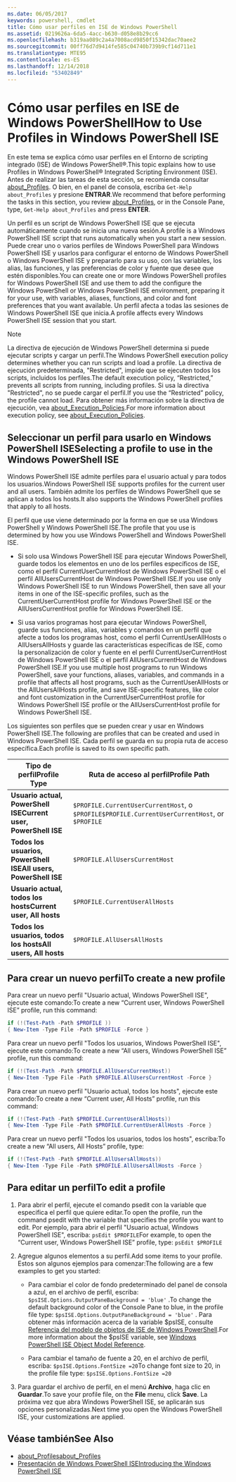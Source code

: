 ```yaml
---
ms.date: 06/05/2017
keywords: powershell, cmdlet
title: Cómo usar perfiles en ISE de Windows PowerShell
ms.assetid: 0219626a-6da5-4acc-b630-d058e8b29cc6
ms.openlocfilehash: b319aa089c2a4a7008acd9850f15342dac70aee2
ms.sourcegitcommit: 00ff76d7d9414fe585c04740b739b9cf14d711e1
ms.translationtype: MTE95
ms.contentlocale: es-ES
ms.lasthandoff: 12/14/2018
ms.locfileid: "53402849"
---
```

# <a name="how-to-use-profiles-in-windows-powershell-ise"></a><span data-ttu-id="6623f-103">Cómo usar perfiles en ISE de Windows PowerShell</span><span class="sxs-lookup"><span data-stu-id="6623f-103">How to Use Profiles in Windows PowerShell ISE</span></span>

<span data-ttu-id="6623f-104">En este tema se explica cómo usar perfiles en el Entorno de scripting integrado (ISE) de Windows PowerShell®.</span><span class="sxs-lookup"><span data-stu-id="6623f-104">This topic explains how to use Profiles in Windows PowerShell® Integrated Scripting Environment (ISE).</span></span> <span data-ttu-id="6623f-105">Antes de realizar las tareas de esta sección, se recomienda consultar [about_Profiles](/powershell/module/microsoft.powershell.core/about/about_profiles). O bien, en el panel de consola, escriba `Get-Help about_Profiles` y presione **ENTRAR**.</span><span class="sxs-lookup"><span data-stu-id="6623f-105">We recommend that before performing the tasks in this section, you review [about_Profiles](/powershell/module/microsoft.powershell.core/about/about_profiles), or in the Console Pane, type, `Get-Help about_Profiles` and press **ENTER**.</span></span>

<span data-ttu-id="6623f-106">Un perfil es un script de Windows PowerShell ISE que se ejecuta automáticamente cuando se inicia una nueva sesión.</span><span class="sxs-lookup"><span data-stu-id="6623f-106">A profile is a Windows PowerShell ISE script that runs automatically when you start a new session.</span></span>  <span data-ttu-id="6623f-107">Puede crear uno o varios perfiles de Windows PowerShell para Windows PowerShell ISE y usarlos para configurar el entorno de Windows PowerShell o Windows PowerShell ISE y prepararlo para su uso, con las variables, los alias, las funciones, y las preferencias de color y fuente que desee que estén disponibles.</span><span class="sxs-lookup"><span data-stu-id="6623f-107">You can create one or more Windows PowerShell profiles for Windows PowerShell ISE and use them to add the configure the Windows PowerShell or Windows PowerShell ISE environment, preparing it for your use, with variables, aliases, functions, and color and font preferences that you want available.</span></span> <span data-ttu-id="6623f-108">Un perfil afecta a todas las sesiones de Windows PowerShell ISE que inicia.</span><span class="sxs-lookup"><span data-stu-id="6623f-108">A profile affects every Windows PowerShell ISE session that you start.</span></span>

> [!NOTE]
> <span data-ttu-id="6623f-109">La directiva de ejecución de Windows PowerShell determina si puede ejecutar scripts y cargar un perfil.</span><span class="sxs-lookup"><span data-stu-id="6623f-109">The Windows PowerShell execution policy determines whether you can run scripts and load a profile.</span></span> <span data-ttu-id="6623f-110">La directiva de ejecución predeterminada, "Restricted", impide que se ejecuten todos los scripts, incluidos los perfiles.</span><span class="sxs-lookup"><span data-stu-id="6623f-110">The default execution policy, “Restricted,” prevents all scripts from running, including profiles.</span></span> <span data-ttu-id="6623f-111">Si usa la directiva "Restricted", no se puede cargar el perfil.</span><span class="sxs-lookup"><span data-stu-id="6623f-111">If you use the “Restricted” policy, the profile cannot load.</span></span> <span data-ttu-id="6623f-112">Para obtener más información sobre la directiva de ejecución, vea [about_Execution_Policies](/powershell/module/microsoft.powershell.core/about/about_execution_policies).</span><span class="sxs-lookup"><span data-stu-id="6623f-112">For more information about execution policy, see [about_Execution_Policies](/powershell/module/microsoft.powershell.core/about/about_execution_policies).</span></span>

## <a name="selecting-a-profile-to-use-in-the-windows-powershell-ise"></a><span data-ttu-id="6623f-113">Seleccionar un perfil para usarlo en Windows PowerShell ISE</span><span class="sxs-lookup"><span data-stu-id="6623f-113">Selecting a profile to use in the Windows PowerShell ISE</span></span>

<span data-ttu-id="6623f-114">Windows PowerShell ISE admite perfiles para el usuario actual y para todos los usuarios.</span><span class="sxs-lookup"><span data-stu-id="6623f-114">Windows PowerShell ISE supports profiles for the current user and all users.</span></span> <span data-ttu-id="6623f-115">También admite los perfiles de Windows PowerShell que se aplican a todos los hosts.</span><span class="sxs-lookup"><span data-stu-id="6623f-115">It also supports the Windows PowerShell profiles that apply to all hosts.</span></span>

<span data-ttu-id="6623f-116">El perfil que use viene determinado por la forma en que se usa Windows PowerShell y Windows PowerShell ISE.</span><span class="sxs-lookup"><span data-stu-id="6623f-116">The profile that you use is determined by how you use Windows PowerShell and Windows PowerShell ISE.</span></span>

- <span data-ttu-id="6623f-117">Si solo usa Windows PowerShell ISE para ejecutar Windows PowerShell, guarde todos los elementos en uno de los perfiles específicos de ISE, como el perfil CurrentUserCurrentHost de Windows PowerShell ISE o el perfil AllUsersCurrentHost de Windows PowerShell ISE.</span><span class="sxs-lookup"><span data-stu-id="6623f-117">If you use only Windows PowerShell ISE to run Windows PowerShell, then save all your items in one of the ISE-specific profiles, such as the CurrentUserCurrentHost profile for Windows PowerShell ISE or the AllUsersCurrentHost profile for Windows PowerShell ISE.</span></span>

- <span data-ttu-id="6623f-118">Si usa varios programas host para ejecutar Windows PowerShell, guarde sus funciones, alias, variables y comandos en un perfil que afecte a todos los programas host, como el perfil CurrentUserAllHosts o AllUsersAllHosts y guarde las características específicas de ISE, como la personalización de color y fuente en el perfil CurrentUserCurrentHost de Windows PowerShell ISE o el perfil AllUsersCurrentHost de Windows PowerShell ISE.</span><span class="sxs-lookup"><span data-stu-id="6623f-118">If you use multiple host programs to run Windows PowerShell, save your functions, aliases, variables, and commands in a profile that affects all host programs, such as the CurrentUserAllHosts or the AllUsersAllHosts profile, and save ISE-specific features, like color and font customization in the CurrentUserCurrentHost profile for Windows PowerShell ISE profile or the AllUsersCurrentHost profile for Windows PowerShell ISE.</span></span>

<span data-ttu-id="6623f-119">Los siguientes son perfiles que se pueden crear y usar en Windows PowerShell ISE.</span><span class="sxs-lookup"><span data-stu-id="6623f-119">The following are profiles that can be created and used in Windows PowerShell ISE.</span></span> <span data-ttu-id="6623f-120">Cada perfil se guarda en su propia ruta de acceso específica.</span><span class="sxs-lookup"><span data-stu-id="6623f-120">Each profile is saved to its own specific path.</span></span>

| <span data-ttu-id="6623f-121">Tipo de perfil</span><span class="sxs-lookup"><span data-stu-id="6623f-121">Profile Type</span></span> | <span data-ttu-id="6623f-122">Ruta de acceso al perfil</span><span class="sxs-lookup"><span data-stu-id="6623f-122">Profile Path</span></span> |
| --- | --- |
| <span data-ttu-id="6623f-123">**Usuario actual, PowerShell ISE**</span><span class="sxs-lookup"><span data-stu-id="6623f-123">**Current user, PowerShell ISE**</span></span>| <span data-ttu-id="6623f-124">`$PROFILE.CurrentUserCurrentHost`, o `$PROFILE`</span><span class="sxs-lookup"><span data-stu-id="6623f-124">`$PROFILE.CurrentUserCurrentHost`, or `$PROFILE`</span></span> |
| <span data-ttu-id="6623f-125">**Todos los usuarios, PowerShell ISE**</span><span class="sxs-lookup"><span data-stu-id="6623f-125">**All users, PowerShell ISE**</span></span>| `$PROFILE.AllUsersCurrentHost` |
| <span data-ttu-id="6623f-126">**Usuario actual, todos los hosts**</span><span class="sxs-lookup"><span data-stu-id="6623f-126">**Current user, All hosts**</span></span>| `$PROFILE.CurrentUserAllHosts` |
| <span data-ttu-id="6623f-127">**Todos los usuarios, todos los hosts**</span><span class="sxs-lookup"><span data-stu-id="6623f-127">**All users, All hosts**</span></span> | `$PROFILE.AllUsersAllHosts` |

## <a name="to-create-a-new-profile"></a><span data-ttu-id="6623f-128">Para crear un nuevo perfil</span><span class="sxs-lookup"><span data-stu-id="6623f-128">To create a new profile</span></span>

<span data-ttu-id="6623f-129">Para crear un nuevo perfil "Usuario actual, Windows PowerShell ISE", ejecute este comando:</span><span class="sxs-lookup"><span data-stu-id="6623f-129">To create a new “Current user, Windows PowerShell ISE” profile, run this command:</span></span>

```powershell
if (!(Test-Path -Path $PROFILE ))
{ New-Item -Type File -Path $PROFILE -Force }
```

<span data-ttu-id="6623f-130">Para crear un nuevo perfil "Todos los usuarios, Windows PowerShell ISE", ejecute este comando:</span><span class="sxs-lookup"><span data-stu-id="6623f-130">To create a new “All users, Windows PowerShell ISE” profile, run this command:</span></span>

```powershell
if (!(Test-Path -Path $PROFILE.AllUsersCurrentHost))
{ New-Item -Type File -Path $PROFILE.AllUsersCurrentHost -Force }
```

<span data-ttu-id="6623f-131">Para crear un nuevo perfil "Usuario actual, todos los hosts", ejecute este comando:</span><span class="sxs-lookup"><span data-stu-id="6623f-131">To create a new “Current user, All Hosts” profile, run this command:</span></span>

```powershell
if (!(Test-Path -Path $PROFILE.CurrentUserAllHosts))
{ New-Item -Type File -Path $PROFILE.CurrentUserAllHosts -Force }
```

<span data-ttu-id="6623f-132">Para crear un nuevo perfil "Todos los usuarios, todos los hosts", escriba:</span><span class="sxs-lookup"><span data-stu-id="6623f-132">To create a new “All users, All Hosts” profile, type:</span></span>

```powershell
if (!(Test-Path -Path $PROFILE.AllUsersAllHosts))
{ New-Item -Type File -Path $PROFILE.AllUsersAllHosts -Force }
```

## <a name="to-edit-a-profile"></a><span data-ttu-id="6623f-133">Para editar un perfil</span><span class="sxs-lookup"><span data-stu-id="6623f-133">To edit a profile</span></span>

1. <span data-ttu-id="6623f-134">Para abrir el perfil, ejecute el comando psedit con la variable que especifica el perfil que quiere editar.</span><span class="sxs-lookup"><span data-stu-id="6623f-134">To open the profile, run the command psedit with the variable that specifies the profile you want to edit.</span></span> <span data-ttu-id="6623f-135">Por ejemplo, para abrir el perfil "Usuario actual, Windows PowerShell ISE", escriba: `psEdit $PROFILE`</span><span class="sxs-lookup"><span data-stu-id="6623f-135">For example, to open the “Current user, Windows PowerShell ISE” profile, type: `psEdit $PROFILE`</span></span>

2. <span data-ttu-id="6623f-136">Agregue algunos elementos a su perfil.</span><span class="sxs-lookup"><span data-stu-id="6623f-136">Add some items to your profile.</span></span> <span data-ttu-id="6623f-137">Estos son algunos ejemplos para comenzar:</span><span class="sxs-lookup"><span data-stu-id="6623f-137">The following are a few examples to get you started:</span></span>

   - <span data-ttu-id="6623f-138">Para cambiar el color de fondo predeterminado del panel de consola a azul, en el archivo de perfil, escriba: `$psISE.Options.OutputPaneBackground = 'blue'` .</span><span class="sxs-lookup"><span data-stu-id="6623f-138">To change the default background color of the Console Pane to blue, in the profile file type: `$psISE.Options.OutputPaneBackground = 'blue'` .</span></span> <span data-ttu-id="6623f-139">Para obtener más información acerca de la variable $psISE, consulte [Referencia del modelo de objetos de ISE de Windows PowerShell](object-model/The-ISE-Object-Model-Hierarchy.md).</span><span class="sxs-lookup"><span data-stu-id="6623f-139">For more information about the $psISE variable, see [Windows PowerShell ISE Object Model Reference](object-model/The-ISE-Object-Model-Hierarchy.md).</span></span>

   - <span data-ttu-id="6623f-140">Para cambiar el tamaño de fuente a 20, en el archivo de perfil, escriba: `$psISE.Options.FontSize =20`</span><span class="sxs-lookup"><span data-stu-id="6623f-140">To change font size to 20, in the profile file type: `$psISE.Options.FontSize =20`</span></span>

3. <span data-ttu-id="6623f-141">Para guardar el archivo de perfil, en el menú **Archivo**, haga clic en **Guardar**.</span><span class="sxs-lookup"><span data-stu-id="6623f-141">To save your profile file, on the **File** menu, click **Save**.</span></span> <span data-ttu-id="6623f-142">La próxima vez que abra Windows PowerShell ISE, se aplicarán sus opciones personalizadas.</span><span class="sxs-lookup"><span data-stu-id="6623f-142">Next time you open the Windows PowerShell ISE, your customizations are applied.</span></span>

## <a name="see-also"></a><span data-ttu-id="6623f-143">Véase también</span><span class="sxs-lookup"><span data-stu-id="6623f-143">See Also</span></span>

- [<span data-ttu-id="6623f-144">about_Profiles</span><span class="sxs-lookup"><span data-stu-id="6623f-144">about_Profiles</span></span>](/powershell/module/microsoft.powershell.core/about/about_profiles)
- [<span data-ttu-id="6623f-145">Presentación de Windows PowerShell ISE</span><span class="sxs-lookup"><span data-stu-id="6623f-145">Introducing the Windows PowerShell ISE</span></span>](Introducing-the-Windows-PowerShell-ISE.md)